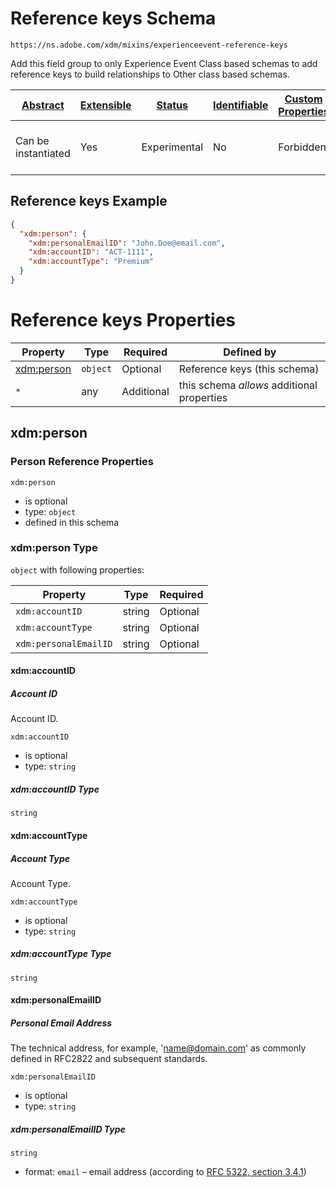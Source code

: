 
# Reference keys Schema

```
https://ns.adobe.com/xdm/mixins/experienceevent-reference-keys
```

Add this field group to only Experience Event Class based schemas to add reference keys to build relationships to Other class based schemas.

| [Abstract](../../../abstract.md) | [Extensible](../../../extensions.md) | [Status](../../../status.md) | [Identifiable](../../../id.md) | [Custom Properties](../../../extensions.md) | [Additional Properties](../../../extensions.md) | Defined In |
|----------------------------------|--------------------------------------|------------------------------|--------------------------------|---------------------------------------------|-------------------------------------------------|------------|
| Can be instantiated | Yes | Experimental | No | Forbidden | Permitted | [fieldgroups/experience-event/experienceevent-reference-keys.schema.json](fieldgroups/experience-event/experienceevent-reference-keys.schema.json) |

## Reference keys Example
```json
{
  "xdm:person": {
    "xdm:personalEmailID": "John.Doe@email.com",
    "xdm:accountID": "ACT-1111",
    "xdm:accountType": "Premium"
  }
}
```

# Reference keys Properties

| Property | Type | Required | Defined by |
|----------|------|----------|------------|
| [xdm:person](#xdmperson) | `object` | Optional | Reference keys (this schema) |
| `*` | any | Additional | this schema *allows* additional properties |

## xdm:person
### Person Reference Properties

`xdm:person`
* is optional
* type: `object`
* defined in this schema

### xdm:person Type


`object` with following properties:


| Property | Type | Required |
|----------|------|----------|
| `xdm:accountID`| string | Optional |
| `xdm:accountType`| string | Optional |
| `xdm:personalEmailID`| string | Optional |



#### xdm:accountID
##### Account ID

Account ID.

`xdm:accountID`
* is optional
* type: `string`

##### xdm:accountID Type


`string`








#### xdm:accountType
##### Account Type

Account Type.

`xdm:accountType`
* is optional
* type: `string`

##### xdm:accountType Type


`string`








#### xdm:personalEmailID
##### Personal Email Address

The technical address, for example, 'name@domain.com' as commonly defined in RFC2822 and subsequent standards.

`xdm:personalEmailID`
* is optional
* type: `string`

##### xdm:personalEmailID Type


`string`
* format: `email` – email address (according to [RFC 5322, section 3.4.1](https://tools.ietf.org/html/rfc5322))











